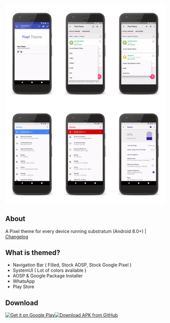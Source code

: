  <img src="https://github.com/folgore95/media/blob/master/pixeltheme1.png"/>
 <img src="https://github.com/folgore95/media/blob/master/pixeltheme2.png"/>

 ## About
A Pixel theme for every device running substratum (Android 8.0+) | <a href="https://gist.github.com/gcantoni/27bd82a81a4689b3fac9db7999acdaf0">Changelog</a>

 ## What is themed?
 - Navigation Bar ( Filled, Stock AOSP, Stock Google Pixel )
 - SystemUI ( Lot of colors available )
 - AOSP & Google Package Installer
 - WhatsApp
 - Play Store

 ## Download
 [<img src="https://github.com/folgore95/pixeltheme/blob/master/google-play-badge.png" alt="Get it on Google Play" height="60">](https://play.google.com/store/apps/details?id=it.folgore95.pixel)[<img src="https://github.com/folgore95/pixeltheme/blob/master/github.png" alt="Download APK from GitHub" height="60">](https://github.com/gcantoni/pixeltheme/releases)
